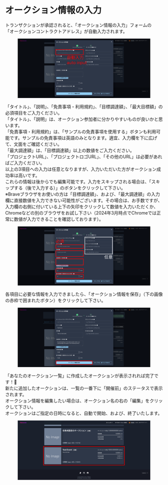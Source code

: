 # オークション情報の入力

トランザクションが承認されると、「オークション情報の入力」フォームの\
「オークションコントラクトアドレス」が自動入力されます。

<figure><img src="../../../../.gitbook/assets/Group 1 (8).png" alt=""><figcaption></figcaption></figure>

「タイトル」、「説明」、「免責事項・利用規約」、「目標調達額」、「最大目標額」の必須項目をご入力ください。\
「タイトル」、「説明」は、オークション参加者に分かりやすいものが良いかと思います。\
「免責事項・利用規約」は、「サンプルの免責事項を使用する」ボタンも利用可能です。サンプルの免責事項は英語のみとなります。適宜、入力欄を下に広げて、文面をご確認ください。\
「最大調達額」は、「目標調達額」以上の数値をご入力ください。\
「プロジェクトURL」、「プロジェクトロゴURL」、「その他のURL」は必要があればご入力ください。\
以上の3項目への入力は任意となりますが、入力いただいた方がオークション成功率は高いです。\
これらの情報は後からでも編集可能です。入力をスキップされる場合は、「スキップする（後で入力する）」のボタンをクリックして下さい。\
※Braveブラウザをお使いの方は「目標調達額」、および、「最大調達額」の入力欄に直接数値を入力できない可能性がございます。その場合は、お手数ですが、入力欄の右側に付いている上下の矢印をクリックして数値を入力いただくか、Chromeなどの別のブラウザをお試し下さい（2024年3月時点でChromeでは正常に数値が入力できることを確認しております）。

<figure><img src="../../../../.gitbook/assets/Group 1 (9).png" alt=""><figcaption></figcaption></figure>

各項目に必要な情報を入力できましたら、「オークション情報を保存」（下の画像の赤枠で囲まれたボタン）をクリックして下さい。

<figure><img src="../../../../.gitbook/assets/Group 1 (10).png" alt=""><figcaption></figcaption></figure>

「あなたのオークション一覧」に作成したオークションが表示されれば完了です！🎉\
新たに追加したオークションは、一覧の一番下に「開催前」のステータスで表示されます。\
オークション情報を編集したい場合は、オークション名の右の「編集」をクリックして下さい。\
オークションはご指定の日時になると、自動で開始、および、終了いたします。

<figure><img src="../../../../.gitbook/assets/Group 1 (11).png" alt=""><figcaption></figcaption></figure>

